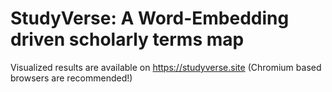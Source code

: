 # StudyVerse: A Word-Embedding driven scholarly terms map
Visualized results are available on https://studyverse.site (Chromium based browsers are recommended!)
